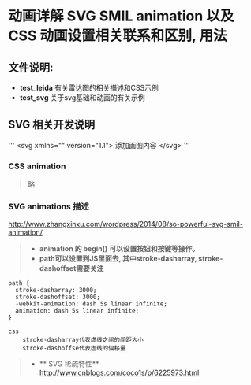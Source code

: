 # 动画详解 SVG SMIL animation 以及 CSS 动画设置相关联系和区别, 用法

## 文件说明:
 - **test_leida** 有关雷达图的相关描述和CSS示例
 - **test_svg** 关于svg基础和动画的有关示例

## SVG 相关开发说明

'''
\<svg xmlns="" version="1.1">
    添加画图内容
\</svg>
'''
### CSS animation 
> 略

### SVG animations 描述
http://www.zhangxinxu.com/wordpress/2014/08/so-powerful-svg-smil-animation/

> -  **animation 的 begin() 可以设置按钮和按键等操作。**
> - **path可以设置到JS里面去, 其中stroke-dasharray, stroke-dashoffset需要关注**

    path {
      stroke-dasharray: 3000;
      stroke-dashoffset: 3000;
      -webkit-animation: dash 5s linear infinite;
      animation: dash 5s linear infinite;
    }
    
    css
        stroke-dasharray代表虚线之间的间距大小
        stroke-dashoffse代表虚线的偏移量
> - ** SVG 稀疏特性**
    http://www.cnblogs.com/coco1s/p/6225973.html
